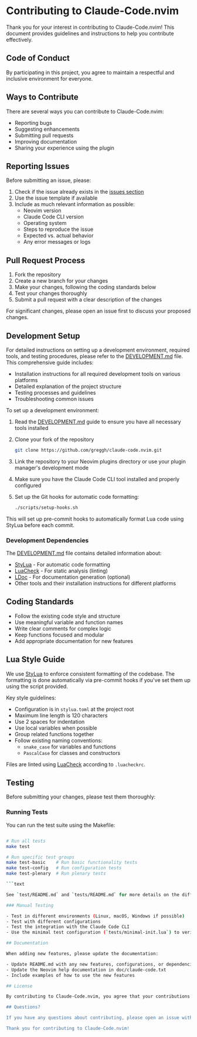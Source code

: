 
# Contributing to Claude-Code.nvim

Thank you for your interest in contributing to Claude-Code.nvim! This document provides guidelines and instructions to help you contribute effectively.

## Code of Conduct

By participating in this project, you agree to maintain a respectful and inclusive environment for everyone.

## Ways to Contribute

There are several ways you can contribute to Claude-Code.nvim:

- Reporting bugs
- Suggesting enhancements
- Submitting pull requests
- Improving documentation
- Sharing your experience using the plugin

## Reporting Issues

Before submitting an issue, please:

1. Check if the issue already exists in the [issues section](https://github.com/greggh/claude-code.nvim/issues)
2. Use the issue template if available
3. Include as much relevant information as possible:
   - Neovim version
   - Claude Code CLI version
   - Operating system
   - Steps to reproduce the issue
   - Expected vs. actual behavior
   - Any error messages or logs

## Pull Request Process

1. Fork the repository
2. Create a new branch for your changes
3. Make your changes, following the coding standards below
4. Test your changes thoroughly
5. Submit a pull request with a clear description of the changes

For significant changes, please open an issue first to discuss your proposed changes.

## Development Setup

For detailed instructions on setting up a development environment, required tools, and testing procedures, please refer to the [DEVELOPMENT.md](DEVELOPMENT.md) file. This comprehensive guide includes:

- Installation instructions for all required development tools on various platforms
- Detailed explanation of the project structure
- Testing processes and guidelines
- Troubleshooting common issues

To set up a development environment:

1. Read the [DEVELOPMENT.md](DEVELOPMENT.md) guide to ensure you have all necessary tools installed
2. Clone your fork of the repository

   ```bash
   git clone https://github.com/greggh/claude-code.nvim.git
   ```

3. Link the repository to your Neovim plugins directory or use your plugin manager's development mode

4. Make sure you have the Claude Code CLI tool installed and properly configured

5. Set up the Git hooks for automatic code formatting:

   ```bash
   ./scripts/setup-hooks.sh
   ```

This will set up pre-commit hooks to automatically format Lua code using StyLua before each commit.

### Development Dependencies

The [DEVELOPMENT.md](DEVELOPMENT.md) file contains detailed information about:

- [StyLua](https://github.com/JohnnyMorganz/StyLua) - For automatic code formatting
- [LuaCheck](https://github.com/mpeterv/luacheck) - For static analysis (linting)
- [LDoc](https://github.com/lunarmodules/LDoc) - For documentation generation (optional)
- Other tools and their installation instructions for different platforms

## Coding Standards

- Follow the existing code style and structure
- Use meaningful variable and function names
- Write clear comments for complex logic
- Keep functions focused and modular
- Add appropriate documentation for new features

## Lua Style Guide

We use [StyLua](https://github.com/JohnnyMorganz/StyLua) to enforce consistent formatting of the codebase. The formatting is done automatically via pre-commit hooks if you've set them up using the script provided.

Key style guidelines:

- Configuration is in `stylua.toml` at the project root
- Maximum line length is 120 characters
- Use 2 spaces for indentation
- Use local variables when possible
- Group related functions together
- Follow existing naming conventions:
  - `snake_case` for variables and functions
  - `PascalCase` for classes and constructors

Files are linted using [LuaCheck](https://github.com/mpeterv/luacheck) according to `.luacheckrc`.

## Testing

Before submitting your changes, please test them thoroughly:

### Running Tests

You can run the test suite using the Makefile:

```bash

# Run all tests
make test

# Run specific test groups
make test-basic    # Run basic functionality tests
make test-config   # Run configuration tests
make test-plenary  # Run plenary tests

```text

See `test/README.md` and `tests/README.md` for more details on the different test types.

### Manual Testing

- Test in different environments (Linux, macOS, Windows if possible)
- Test with different configurations
- Test the integration with the Claude Code CLI
- Use the minimal test configuration (`tests/minimal-init.lua`) to verify your changes in isolation

## Documentation

When adding new features, please update the documentation:

- Update README.md with any new features, configurations, or dependencies
- Update the Neovim help documentation in doc/claude-code.txt
- Include examples of how to use the new features

## License

By contributing to Claude-Code.nvim, you agree that your contributions will be licensed under the project's MIT license.

## Questions?

If you have any questions about contributing, please open an issue with your question.

Thank you for contributing to Claude-Code.nvim!

